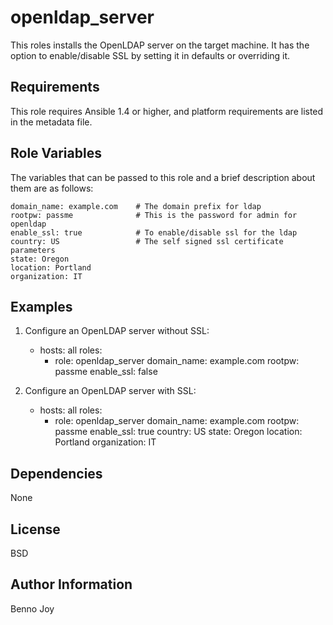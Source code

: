 openldap_server
===============

This roles installs the OpenLDAP server on the target machine. It has the
option to enable/disable SSL by setting it in defaults or overriding it.

Requirements
------------

This role requires Ansible 1.4 or higher, and platform requirements are listed
in the metadata file.

Role Variables
--------------

The variables that can be passed to this role and a brief description about
them are as follows:

    domain_name: example.com    # The domain prefix for ldap
    rootpw: passme              # This is the password for admin for openldap
    enable_ssl: true            # To enable/disable ssl for the ldap
    country: US                 # The self signed ssl certificate parameters
    state: Oregon
    location: Portland
    organization: IT


Examples
--------

1) Configure an OpenLDAP server without SSL:

    - hosts: all
      roles:
      - role: openldap_server
        domain_name: example.com
        rootpw: passme
        enable_ssl: false
       
2) Configure an OpenLDAP server with SSL:

    - hosts: all
      roles:
      - role: openldap_server
        domain_name: example.com
        rootpw: passme
        enable_ssl: true
        country: US
        state: Oregon
        location: Portland
        organization: IT

Dependencies
------------

None

License
-------

BSD

Author Information
------------------

Benno Joy



